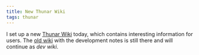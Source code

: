 ```yaml
---
title: New Thunar Wiki
tags: thunar
---
```


I set up a new <a href="http://thunar.xfce.org/pwiki/">Thunar Wiki</a> today, which contains interesting information for users. The <a href="http://thunar.xfce.org/wiki/">old wiki</a> with the development notes is still there and will continue as <i>dev wiki</i>.
